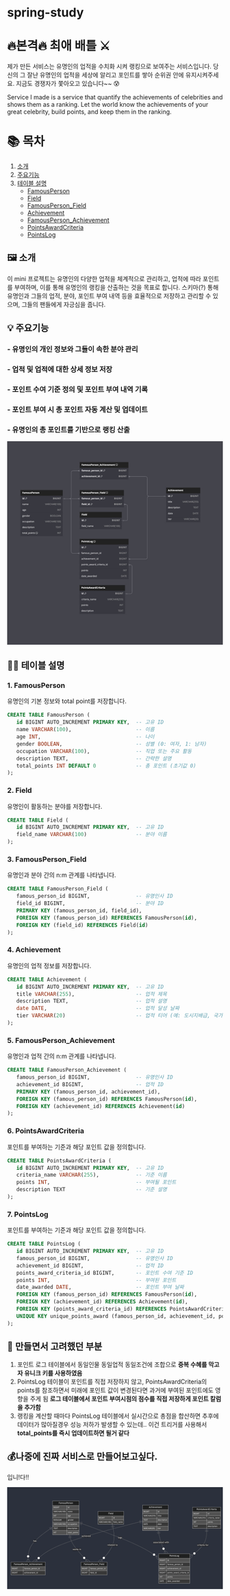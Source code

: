 # spring-study

# 🔥본격🔥  최애 배틀 ⚔️

 제가 만든 서비스는 유명인의 업적을 수치화 시켜 랭킹으로 보여주는 서비스입니다.
당신의 그 잘난 유명인의 업적을 세상에 알리고 포인트를 쌓아 순위권 안에 유지시켜주세요. 
 지금도 경쟁자가 쫓아오고 있습니다~~ 😰

Service I made is a service that quantify the achievements of celebrities and shows them as a ranking.
Let the world know the achievements of your great celebrity, build points, and keep them in the ranking.


# 📚 목차
1. [소개](#소개)
2. [주요기능](#주요기능)
3. [테이블 설명](#테이블-설명)
    - [FamousPerson](#famousperson)
    - [Field](#field)
    - [FamousPerson_Field](#famousperson_field)
    - [Achievement](#achievement)
    - [FamousPerson_Achievement](#famousperson_achievement)
    - [PointsAwardCriteria](#pointsawardcriteria)
    - [PointsLog](#Pointslog)


## 🖼️ 소개 

이 mini  프로젝트는 유명인의 다양한 업적을 체계적으로 관리하고, 업적에 따라 포인트를 부여하며, 이를 통해 유명인의 랭킹을 산출하는 것을 목표로 합니다. 스키마(?) 통해 유명인과 그들의 업적, 분야, 포인트 부여 내역 등을 효율적으로 저장하고 관리할 수 있으며, 그들의 팬들에게 자긍심을 줍니다.


## 💡 주요기능

### - 유명인의 개인 정보와 그들이 속한 분야 관리

### -  업적 및 업적에 대한 상세 정보 저장

### -  포인트 수여 기준 정의 및 포인트 부여 내역 기록

### -  포인트 부여 시 총 포인트 자동 계산 및 업데이트

### -  유명인의 총 포인트를 기반으로 랭킹 산출

![ERD](./images/KakaoTalk_Photo_2024-10-04-22-17-47.png)

## 👨‍🏫 테이블 설명

### 1. FamousPerson
유명인의 기본 정보와 total point를 저장합니다.

```sql
CREATE TABLE FamousPerson (
   id BIGINT AUTO_INCREMENT PRIMARY KEY,  -- 고유 ID
   name VARCHAR(100),                     -- 이름
   age INT,                               -- 나이
   gender BOOLEAN,                        -- 성별 (0: 여자, 1: 남자)
   occupation VARCHAR(100),               -- 직업 또는 주요 활동
   description TEXT,                      -- 간략한 설명
   total_points INT DEFAULT 0             -- 총 포인트 (초기값 0)
);
```

### 2. Field
유명인이 활동하는 분야를 저장합니다.
```sql
CREATE TABLE Field (
   id BIGINT AUTO_INCREMENT PRIMARY KEY,  -- 고유 ID
   field_name VARCHAR(100)                -- 분야 이름
);
```

### 3. FamousPerson_Field
유명인과 분야 간의 n:m 관계를 나타냅니다.
```sql
CREATE TABLE FamousPerson_Field (
   famous_person_id BIGINT,               -- 유명인사 ID
   field_id BIGINT,                       -- 분야 ID
   PRIMARY KEY (famous_person_id, field_id),
   FOREIGN KEY (famous_person_id) REFERENCES FamousPerson(id),
   FOREIGN KEY (field_id) REFERENCES Field(id)
);
```

### 4. Achievement
유명인의 업적 정보를 저장합니다.
```sql
CREATE TABLE Achievement (
   id BIGINT AUTO_INCREMENT PRIMARY KEY,  -- 고유 ID
   title VARCHAR(255),                    -- 업적 제목
   description TEXT,                      -- 업적 설명
   date DATE,                             -- 업적 달성 날짜
   tier VARCHAR(20)                       -- 업적 티어 (예: 도시지배급, 국가권력급)
);
```
### 5. FamousPerson_Achievement
유명인과 업적 간의 n:m 관계를 나타냅니다.
```sql
CREATE TABLE FamousPerson_Achievement (
   famous_person_id BIGINT,               -- 유명인사 ID
   achievement_id BIGINT,                 -- 업적 ID
   PRIMARY KEY (famous_person_id, achievement_id),
   FOREIGN KEY (famous_person_id) REFERENCES FamousPerson(id),
   FOREIGN KEY (achievement_id) REFERENCES Achievement(id)
);
```

### 6. PointsAwardCriteria
포인트를 부여하는 기준과 해당 포인트 값을 정의합니다.
```sql
CREATE TABLE PointsAwardCriteria (
   id BIGINT AUTO_INCREMENT PRIMARY KEY,  -- 고유 ID
   criteria_name VARCHAR(255),            -- 기준 이름
   points INT,                            -- 부여될 포인트
   description TEXT                       -- 기준 설명
);
```

### 7. PointsLog 
포인트를 부여하는 기준과 해당 포인트 값을 정의합니다.
```sql
CREATE TABLE PointsLog (
   id BIGINT AUTO_INCREMENT PRIMARY KEY,  -- 고유 ID
   famous_person_id BIGINT,               -- 유명인사 ID
   achievement_id BIGINT,                 -- 업적 ID
   points_award_criteria_id BIGINT,       -- 포인트 수여 기준 ID
   points INT,                            -- 부여된 포인트
   date_awarded DATE,                     -- 포인트 부여 날짜
   FOREIGN KEY (famous_person_id) REFERENCES FamousPerson(id),
   FOREIGN KEY (achievement_id) REFERENCES Achievement(id),
   FOREIGN KEY (points_award_criteria_id) REFERENCES PointsAwardCriteria(id),
   UNIQUE KEY unique_points_award (famous_person_id, achievement_id, points_award_criteria_id)
);
```


## 💭 만들면서 고려했던 부분

1. 포인트 로그 테이블에서 동일인물 동일업적 동일조건에 조합으로 **중복 수혜를 막고자 유니크 키를 사용하였음**
2. PointsLog 테이블이 포인트를 직접 저장하지 않고, PointsAwardCriteria의 points를 참조하면서 미래에 포인트 값이 변경된다면 과거에 부여된 포인트에도 영향을 주게 됨
   **로그 테이블에서 포인트 부여시점의 점수를 직접 저장하게 포인트 칼럼을 추가함**
3. 랭킹을 계산할 때마다 PointsLog 테이블에서 실시간으로 총점을 합산하면
   추후에 데이터가 많아질경우  성능 저하가 발생할 수 있는데..
   이건 트리거를 사용해서 **total_points를 즉시 업데이트하면 될거 같다**

## 💰나중에 진짜 서비스로 만들어보고싶다.

입니!다!!

![ERD](./images/mermaid.png)